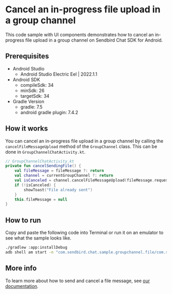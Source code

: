 # Cancel an in-progress file upload in a group channel

This code sample with UI components demonstrates how to cancel an in-progress file upload in a group channel on Sendbird Chat SDK for Android.

## Prerequisites

+ Android Studio
  + Android Studio Electric Eel | 2022.1.1
+ Android SDK
    + compileSdk: 34
    + minSdk: 26
    + targetSdk: 34
+ Gradle Version
    + gradle: 7.5
    + android gradle plugin: 7.4.2

## How it works

You can cancel an in-progress file upload in a group channel by calling the `cancelFileMessageUpload` method of the `GroupChannel` class. This can be done in  `GroupChannelChatActivity.kt`.

``` kotlin
// GroupChannelChatActivity.kt
private fun cancelSendingFile() {
    val fileMessage = fileMessage ?: return
    val channel = currentGroupChannel ?: return
    val isCanceled = channel.cancelFileMessageUpload(fileMessage.requestId)
    if (!isCanceled) {
        showToast("File already sent")
    }
    this.fileMessage = null
}
```

## How to run

Copy and paste the following code into Terminal or run it on an emulator to see what the sample looks like.

``` bash
./gradlew :app:installDebug
adb shell am start -n "com.sendbird.chat.sample.groupchannel.file/com.sendbird.chat.sample.groupchannel.file.base.SplashActivity" -a android.intent.action.MAIN -c android.intent.category.LAUNCHER --splashscreen-show-icon
```

## More info

To learn more about how to send and cancel a file message, see [our documentation](https://sendbird.com/docs/chat/sdk/v4/android/message/sending-a-message/cancel-an-in-progress-file-upload).
